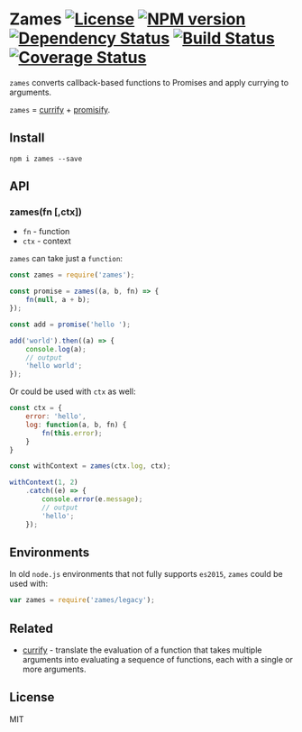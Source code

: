 # Zames [![License][LicenseIMGURL]][LicenseURL] [![NPM version][NPMIMGURL]][NPMURL] [![Dependency Status][DependencyStatusIMGURL]][DependencyStatusURL] [![Build Status][BuildStatusIMGURL]][BuildStatusURL] [![Coverage Status][CoverageIMGURL]][CoverageURL]

`zames` converts callback-based functions to Promises and apply currying to arguments.

`zames` = [currify][currify] + [promisify][promisify].

## Install

`npm i zames --save`

## API

### zames(fn [,ctx])

- `fn` - function
- `ctx` - context

`zames` can take just a `function`:

```js
const zames = require('zames');

const promise = zames((a, b, fn) => {
    fn(null, a + b);
});

const add = promise('hello ');

add('world').then((a) => {
    console.log(a);
    // output
    'hello world';
});

```

Or could be used with `ctx` as well:

```js
const ctx = {
    error: 'hello',
    log: function(a, b, fn) {
        fn(this.error);
    }
}

const withContext = zames(ctx.log, ctx);

withContext(1, 2)
    .catch((e) => {
        console.error(e.message);
        // output
        'hello';
    });

```

## Environments

In old `node.js` environments that not fully supports `es2015`, `zames` could be used with:

```js
var zames = require('zames/legacy');
```

## Related

- [currify](https://github.com/coderaiser/currify "currify") - translate the evaluation of a function that takes multiple arguments into evaluating a sequence of functions, each with a single or more arguments.

## License

MIT

[NPMIMGURL]:                https://img.shields.io/npm/v/zames.svg?style=flat
[BuildStatusIMGURL]:        https://img.shields.io/travis/coderaiser/zames/master.svg?style=flat
[DependencyStatusIMGURL]:   https://img.shields.io/gemnasium/coderaiser/zames.svg?style=flat
[LicenseIMGURL]:            https://img.shields.io/badge/license-MIT-317BF9.svg?style=flat
[NPMURL]:                   https://npmjs.org/package/zames "npm"
[BuildStatusURL]:           https://travis-ci.org/coderaiser/zames  "Build Status"
[DependencyStatusURL]:      https://gemnasium.com/coderaiser/zames "Dependency Status"
[LicenseURL]:               https://tldrlegal.com/license/mit-license "MIT License"

[CoverageURL]:              https://coveralls.io/github/coderaiser/zames?branch=master
[CoverageIMGURL]:           https://coveralls.io/repos/coderaiser/zames/badge.svg?branch=master&service=github

[currify]:                 https://en.wikipedia.org/wiki/Currying "Currying"
[promisify]:                https://github.com/digitaldesignlabs/es6-promisify "Promisify"


